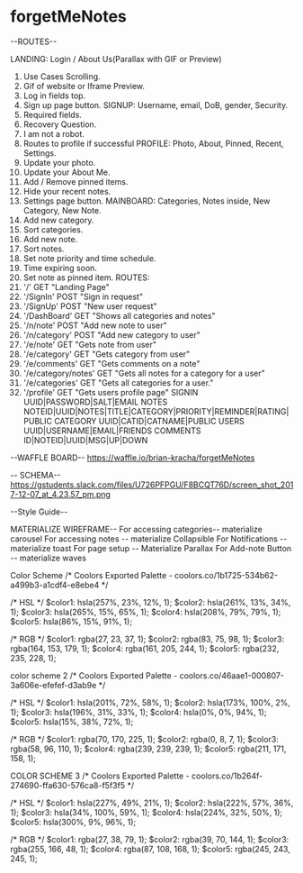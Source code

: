 # forgetMeNotes
--ROUTES--

LANDING: Login / About Us(Parallax with GIF or Preview)
  1. Use Cases Scrolling.
  2. Gif of website or Iframe Preview.
  3. Log in fields top.
  4. Sign up page button.
SIGNUP: Username, email, DoB, gender, Security.
  1. Required fields.
  2. Recovery Question.
  3. I am not a robot.
  4. Routes to profile if successful
PROFILE: Photo, About, Pinned, Recent, Settings.
  1. Update your photo.
  2. Update your About Me.
  3. Add / Remove pinned items.
  4. Hide your recent notes.
  5. Settings page button.
MAINBOARD: Categories, Notes inside, New Category, New Note.
  1. Add new category.
  2. Sort categories.
  3. Add new note.
  4. Sort notes.
  5. Set note priority and time schedule.
  6. Time expiring soon.
  7. Set note as pinned item.
ROUTES:
  1. '/' GET "Landing Page"
  2. '/SignIn' POST "Sign in request"
  3. '/SignUp' POST "New user request"
  4. '/DashBoard' GET "Shows all categories and notes"
  5. '/n/note' POST "Add new note to user"
  6. '/n/category' POST "Add new category to user"
  7. '/e/note' GET "Gets note from user"
  8. '/e/category' GET "Gets category from user"
  9. '/e/comments' GET "Gets comments on a note"
  10. '/e/category/notes' GET "Gets all notes for a category for a user"
  11. '/e/categories' GET "Gets all categories for a user."
  12. '/profile' GET "Gets users profile page"
        SIGNIN
UUID|PASSWORD|SALT|EMAIL
        NOTES
NOTEID|UUID|NOTES|TITLE|CATEGORY|PRIORITY|REMINDER|RATING|PUBLIC
        CATEGORY
UUID|CATID|CATNAME|PUBLIC
        USERS
UUID|USERNAME|EMAIL|FRIENDS
        COMMENTS
ID|NOTEID|UUID|MSG|UP|DOWN



--WAFFLE BOARD--
https://waffle.io/brian-kracha/forgetMeNotes


--  SCHEMA--
https://gstudents.slack.com/files/U726PFPGU/F8BCQT76D/screen_shot_2017-12-07_at_4.23.57_pm.png

--Style Guide--


MATERIALIZE WIREFRAME--
For accessing categories-- materialize carousel
For accessing notes -- materialize Collapsible
For Notifications -- materialize toast
For page setup -- Materialize Parallax
For Add-note Button -- materialize waves

Color Scheme
/* Coolors Exported Palette - coolors.co/1b1725-534b62-a499b3-a1cdf4-e8ebe4 */

/* HSL */
$color1: hsla(257%, 23%, 12%, 1);
$color2: hsla(261%, 13%, 34%, 1);
$color3: hsla(265%, 15%, 65%, 1);
$color4: hsla(208%, 79%, 79%, 1);
$color5: hsla(86%, 15%, 91%, 1);

/* RGB */
$color1: rgba(27, 23, 37, 1);
$color2: rgba(83, 75, 98, 1);
$color3: rgba(164, 153, 179, 1);
$color4: rgba(161, 205, 244, 1);
$color5: rgba(232, 235, 228, 1);

color scheme 2
/* Coolors Exported Palette - coolors.co/46aae1-000807-3a606e-efefef-d3ab9e */

/* HSL */
$color1: hsla(201%, 72%, 58%, 1);
$color2: hsla(173%, 100%, 2%, 1);
$color3: hsla(196%, 31%, 33%, 1);
$color4: hsla(0%, 0%, 94%, 1);
$color5: hsla(15%, 38%, 72%, 1);

/* RGB */
$color1: rgba(70, 170, 225, 1);
$color2: rgba(0, 8, 7, 1);
$color3: rgba(58, 96, 110, 1);
$color4: rgba(239, 239, 239, 1);
$color5: rgba(211, 171, 158, 1);

COLOR SCHEME 3
/* Coolors Exported Palette - coolors.co/1b264f-274690-ffa630-576ca8-f5f3f5 */

/* HSL */
$color1: hsla(227%, 49%, 21%, 1);
$color2: hsla(222%, 57%, 36%, 1);
$color3: hsla(34%, 100%, 59%, 1);
$color4: hsla(224%, 32%, 50%, 1);
$color5: hsla(300%, 9%, 96%, 1);

/* RGB */
$color1: rgba(27, 38, 79, 1);
$color2: rgba(39, 70, 144, 1);
$color3: rgba(255, 166, 48, 1);
$color4: rgba(87, 108, 168, 1);
$color5: rgba(245, 243, 245, 1);
